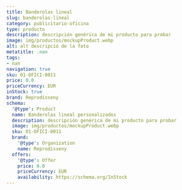 ```yaml
---
title: Banderolas lineal
slug: banderolas-lineal
category: publicitario-oficina
type: producto
description: descripción genérica de mi producto para probar
image: img/productos/mockupProduct.webp
alt: alt descripció de la foto
metatitle: .nan
tags:
- nan
navigation: true
sku: 01-OFICI-0011
price: 0.0
priceCurrency: EUR
inStock: true
brand: Reprodisseny
schema:
  '@type': Product
  name: Banderolas lineal personalizados
  description: descripción genérica de mi producto para probar
  image: img/productos/mockupProduct.webp
  sku: 01-OFICI-0011
  brand:
    '@type': Organization
    name: Reprodisseny
  offers:
    '@type': Offer
    price: 0.0
    priceCurrency: EUR
    availability: https://schema.org/InStock
---
```

